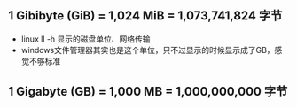 ## 1 Gibibyte (GiB) = 1,024 MiB = 1,073,741,824 字节

- linux ll -h 显示的磁盘单位、网络传输
- windows文件管理器其实也是这个单位，只不过显示的时候显示成了GB，感觉不够标准

## 1 Gigabyte (GB) = 1,000 MB = 1,000,000,000 字节